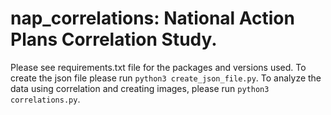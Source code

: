 # nap_correlations: National Action Plans Correlation Study.
Please see requirements.txt file for the packages and versions used.
To create the json file please run 
`python3 create_json_file.py`.
To analyze the data using correlation and creating images, please run 
`python3 correlations.py`.
